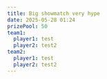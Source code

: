 ```yaml
---
title: Big showmatch very hype
date: 2025-05-28 01:24
prizePool: 50
team1:
  player1: test
  player2: test2
team2:
  player1: test
  player2: test2
---
```

